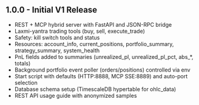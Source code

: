 ## 1.0.0 - Initial V1 Release

- REST + MCP hybrid server with FastAPI and JSON-RPC bridge
- Laxmi-yantra trading tools (buy, sell, execute_trade)
- Safety: kill switch tools and status
- Resources: account_info, current_positions, portfolio_summary, strategy_summary, system_health
- PnL fields added to summaries (unrealized_pl, unrealized_pl_pct, abs_*, totals)
- Background portfolio event poller (orders/positions) controlled via env
- Start script with defaults (HTTP:8888, MCP SSE:8889) and auto-port selection
- Database schema setup (TimescaleDB hypertable for ohlc_data)
- REST API usage guide with anonymized samples

